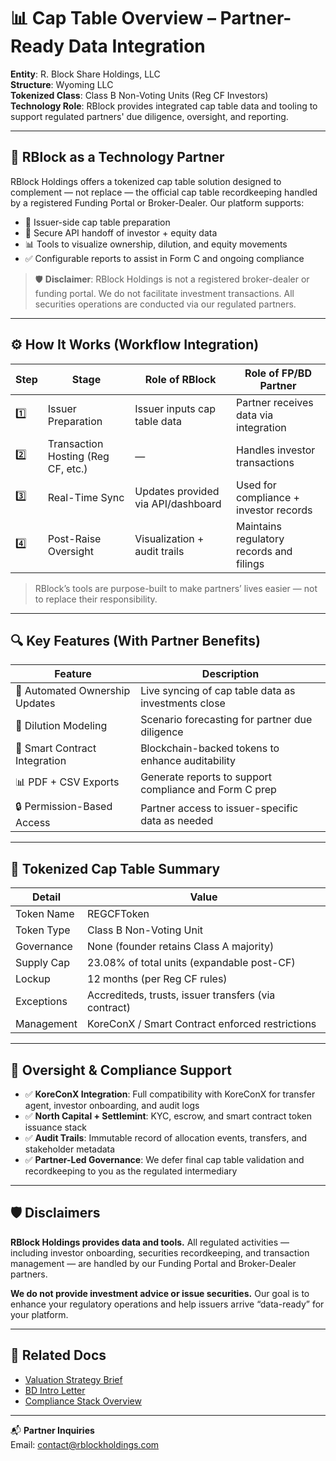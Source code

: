 # 📊 Cap Table Overview – Partner-Ready Data Integration

**Entity**: R. Block Share Holdings, LLC  
**Structure**: Wyoming LLC  
**Tokenized Class**: Class B Non-Voting Units (Reg CF Investors)  
**Technology Role**: RBlock provides integrated cap table data and tooling to support regulated partners' due diligence, oversight, and reporting.

---

## 🤝 RBlock as a Technology Partner

RBlock Holdings offers a tokenized cap table solution designed to complement — not replace — the official cap table recordkeeping handled by a registered Funding Portal or Broker-Dealer. Our platform supports:

- 📄 Issuer-side cap table preparation  
- 🔁 Secure API handoff of investor + equity data  
- 📊 Tools to visualize ownership, dilution, and equity movements  
- ✅ Configurable reports to assist in Form C and ongoing compliance

> 🛡️ **Disclaimer**: RBlock Holdings is not a registered broker-dealer or funding portal. We do not facilitate investment transactions. All securities operations are conducted via our regulated partners.

---

## ⚙️ How It Works (Workflow Integration)

| Step | Stage                                | Role of RBlock                      | Role of FP/BD Partner                   |
|------|--------------------------------------|-------------------------------------|------------------------------------------|
| 1️⃣   | Issuer Preparation                   | Issuer inputs cap table data        | Partner receives data via integration    |
| 2️⃣   | Transaction Hosting (Reg CF, etc.)   | —                                   | Handles investor transactions            |
| 3️⃣   | Real-Time Sync                       | Updates provided via API/dashboard  | Used for compliance + investor records   |
| 4️⃣   | Post-Raise Oversight                 | Visualization + audit trails        | Maintains regulatory records and filings |

> RBlock’s tools are purpose-built to make partners’ lives easier — not to replace their responsibility.

---

## 🔍 Key Features (With Partner Benefits)

| Feature                        | Description                                                                 |
|-------------------------------|-----------------------------------------------------------------------------|
| 🔄 Automated Ownership Updates | Live syncing of cap table data as investments close                         |
| 🧮 Dilution Modeling           | Scenario forecasting for partner due diligence                              |
| 🔗 Smart Contract Integration  | Blockchain-backed tokens to enhance auditability                            |
| 📊 PDF + CSV Exports           | Generate reports to support compliance and Form C prep                      |
| 🔒 Permission-Based Access     | Partner access to issuer-specific data as needed                            |

---

## 🧩 Tokenized Cap Table Summary

| Detail                 | Value                                                |
|------------------------|------------------------------------------------------|
| Token Name             | REGCFToken                                           |
| Token Type             | Class B Non-Voting Unit                              |
| Governance             | None (founder retains Class A majority)              |
| Supply Cap             | 23.08% of total units (expandable post-CF)           |
| Lockup                 | 12 months (per Reg CF rules)                         |
| Exceptions             | Accrediteds, trusts, issuer transfers (via contract) |
| Management             | KoreConX / Smart Contract enforced restrictions      |

---

## 📘 Oversight & Compliance Support

- ✅ **KoreConX Integration**: Full compatibility with KoreConX for transfer agent, investor onboarding, and audit logs  
- ✅ **North Capital + Settlemint**: KYC, escrow, and smart contract token issuance stack  
- ✅ **Audit Trails**: Immutable record of allocation events, transfers, and stakeholder metadata  
- ✅ **Partner-Led Governance**: We defer final cap table validation and recordkeeping to you as the regulated intermediary

---

## 🛡️ Disclaimers

**RBlock Holdings provides data and tools.** All regulated activities — including investor onboarding, securities recordkeeping, and transaction management — are handled by our Funding Portal and Broker-Dealer partners.

**We do not provide investment advice or issue securities.** Our goal is to enhance your regulatory operations and help issuers arrive “data-ready” for your platform.

---

## 🔗 Related Docs

- [Valuation Strategy Brief](../ForPartners/valuation-strategy-brief.md)  
- [BD Intro Letter](../ForPartners/BDIntroLetter.md)  
- [Compliance Stack Overview](../ForInvestors/compliance-stack.md)

---

📬 **Partner Inquiries**  
Email: [contact@rblockholdings.com](mailto:contact@rblockholdings.com)  

